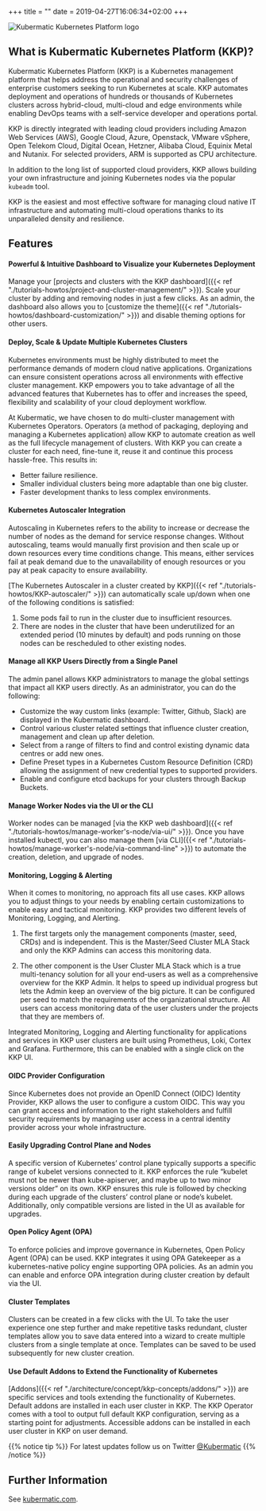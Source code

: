 +++
title = ""
date = 2019-04-27T16:06:34+02:00
+++

![Kubermatic Kubernetes Platform logo](/img/KubermaticKubernetesPlatform-logo.jpg)

## What is Kubermatic Kubernetes Platform (KKP)?

Kubermatic Kubernetes Platform (KKP) is a Kubernetes management platform that helps address the operational and security challenges of enterprise customers seeking to run Kubernetes at scale. KKP automates deployment and operations of hundreds or thousands of Kubernetes clusters across hybrid-cloud, multi-cloud and edge environments while enabling DevOps teams with a self-service developer and operations portal.

KKP is directly integrated with leading cloud providers including Amazon Web Services (AWS), Google Cloud, Azure, Openstack, VMware vSphere, Open Telekom Cloud, Digital Ocean, Hetzner, Alibaba Cloud, Equinix Metal and Nutanix. For selected providers, ARM is supported as CPU architecture.

In addition to the long list of supported cloud providers, KKP allows building your own infrastructure and joining Kubernetes nodes via the popular `kubeadm` tool.

KKP is the easiest and most effective software for managing cloud native IT infrastructure and automating multi-cloud operations thanks to its unparalleled density and resilience.

## Features

#### Powerful & Intuitive Dashboard to Visualize your Kubernetes Deployment
Manage your [projects and clusters with the KKP dashboard]({{< ref "./tutorials-howtos/project-and-cluster-management/" >}}). Scale your cluster by adding and removing nodes in just a few clicks. As an admin, the dashboard also allows you to [customize the theme]({{< ref "./tutorials-howtos/dashboard-customization/" >}}) and disable theming options for other users.

#### Deploy, Scale & Update Multiple Kubernetes Clusters
Kubernetes environments must be highly distributed to meet the performance demands of modern cloud native applications. Organizations can ensure consistent operations across all environments with effective cluster management. KKP empowers you to take advantage of all the advanced features that Kubernetes has to offer and increases the speed, flexibility and scalability of your cloud deployment workflow.

At Kubermatic, we have chosen to do multi-cluster management with Kubernetes Operators. Operators (a method of packaging, deploying and managing a Kubernetes application) allow KKP to automate creation as well as the full lifecycle management of clusters. With KKP you can create a cluster for each need, fine-tune it, reuse it and continue this process hassle-free. This results in:

- Better failure resilience.
- Smaller individual clusters being more adaptable than one big cluster.
- Faster development thanks to less complex environments.

#### Kubernetes Autoscaler Integration
Autoscaling in Kubernetes refers to the ability to increase or decrease the number of nodes as the demand for service response changes. Without autoscaling, teams would manually first provision and then scale up or down resources every time conditions change. This means, either services fail at peak demand due to the unavailability of enough resources or you pay at peak capacity to ensure availability.

[The Kubernetes Autoscaler in a cluster created by KKP]({{< ref "./tutorials-howtos/KKP-autoscaler/" >}}) can automatically scale up/down when one of the following conditions is satisfied:

1. Some pods fail to run in the cluster due to insufficient resources.
2. There are nodes in the cluster that have been underutilized for an extended period (10 minutes by default) and pods running on those nodes can be rescheduled to other existing nodes.

#### Manage all KKP Users Directly from a Single Panel
The admin panel allows KKP administrators to manage the global settings that impact all KKP users directly. As an administrator, you can do the following:

- Customize the way custom links (example: Twitter, Github, Slack) are displayed in the Kubermatic dashboard.
- Control various cluster related settings that influence cluster creation, management and clean up after deletion.
- Select from a range of filters to find and control existing dynamic data centres or add new ones.
- Define Preset types in a Kubernetes Custom Resource Definition (CRD) allowing the assignment of new credential types to supported providers.
- Enable and configure etcd backups for your clusters through Backup Buckets.

#### Manage Worker Nodes via the UI or the CLI
Worker nodes can be managed [via the KKP web dashboard]({{< ref "./tutorials-howtos/manage-worker's-node/via-ui/" >}}). Once you have installed kubectl, you can also manage them [via CLI]({{< ref "./tutorials-howtos/manage-worker's-node/via-command-line" >}}) to automate the creation, deletion, and upgrade of nodes.

#### Monitoring, Logging & Alerting
When it comes to monitoring, no approach fits all use cases. KKP allows you to adjust things to your needs by enabling certain customizations to enable easy and tactical monitoring.
KKP provides two different levels of Monitoring, Logging, and Alerting.

1. The first targets only the management components (master, seed, CRDs) and is independent. This is the Master/Seed Cluster MLA Stack and only the KKP Admins can access this monitoring data.

2. The other component is the User Cluster MLA Stack which is a true multi-tenancy solution for all your end-users as well as a comprehensive overview for the KKP Admin. It helps to speed up individual progress but lets the Admin keep an overview of the big picture. It can be configured per seed to match the requirements of the organizational structure. All users can access monitoring data of the user clusters under the projects that they are members of.

Integrated Monitoring, Logging and Alerting functionality for applications and services in KKP user clusters are built using Prometheus, Loki, Cortex and Grafana. Furthermore, this can be enabled with a single click on the KKP UI.

#### OIDC Provider Configuration
Since Kubernetes does not provide an OpenID Connect (OIDC) Identity Provider, KKP allows the user to configure a custom OIDC. This way you can grant access and information to the right stakeholders and fulfill security requirements by managing user access in a central identity provider across your whole infrastructure.

#### Easily Upgrading Control Plane and Nodes
A specific version of Kubernetes’ control plane typically supports a specific range of kubelet versions connected to it. KKP enforces the rule “kubelet must not be newer than kube-apiserver, and maybe up to two minor versions older” on its own. KKP ensures this rule is followed by checking during each upgrade of the clusters’ control plane or node’s kubelet. Additionally, only compatible versions are listed in the UI as available for upgrades.

#### Open Policy Agent (OPA)
To enforce policies and improve governance in Kubernetes, Open Policy Agent (OPA) can be used. KKP integrates it using OPA Gatekeeper as a kubernetes-native policy engine supporting OPA policies. As an admin you can enable and enforce OPA integration during cluster creation by default via the UI.

#### Cluster Templates
Clusters can be created in a few clicks with the UI. To take the user experience one step further and make repetitive tasks redundant, cluster templates allow you to save data entered into a wizard to create multiple clusters from a single template at once. Templates can be saved to be used subsequently for new cluster creation.

#### Use Default Addons to Extend the Functionality of Kubernetes
[Addons]({{< ref "./architecture/concept/kkp-concepts/addons/" >}}) are specific services and tools extending the functionality of Kubernetes. Default addons are installed in each user cluster in KKP. The KKP Operator comes with a tool to output full default KKP configuration, serving as a starting point for adjustments. Accessible addons can be installed in each user cluster in KKP on user demand.

{{% notice tip %}}
For latest updates follow us on Twitter [@Kubermatic](https://twitter.com/Kubermatic)
{{% /notice %}}


## Further Information

See [kubermatic.com](https://www.kubermatic.com/).
